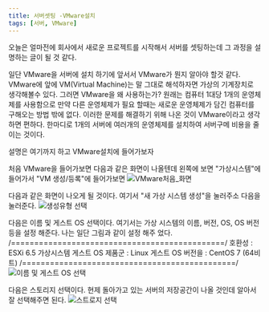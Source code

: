 ```yaml
---
title: 서버셋팅 -VMware설치
tags: [서버, VMware]
---
```


오늘은 얼마전에 회사에서 새로운 프로젝트를 시작해서 서버를 셋팅하는데 그 과정을 설명하는 글이 될 것 같다.

일단 VMware을 서버에 설치 하기에 앞서서 VMware가 뭔지 알아야 할것 같다.
VMware에 앞에 VM(Virtual Machine)는 말 그대로 해석하자면 가상의 기계장치로 생각해볼수 있다.
그러면 VMware을 왜 사용하는가? 원래는 컴퓨터 1대당 1개의 운영체제를 사용함으로 만약 다른 운영체제가 필요 할때는 새로운 운영체제가 담긴 컴퓨터를 구해오는 방법 밖에 없다.
이러한 문제를 해결하기 위해 나온 것이 VMware이라고 생각하면 편하다. 한마디로 1개의 서버에 여러개의 운영체제를 설치하여 서버구메 비용을 줄이는 것이다. 

설명은 여기까지 하고 VMware설치에 들어가보자

처음 VMware을 들어가보면 다음과 같은 화면이 나올텐데
왼쪽에 보면 "가상시스템"에 들어가서 "VM 생성/등록"에 들어가보면 
![VMware처음_화면](https://user-images.githubusercontent.com/49426352/143772776-b1a670aa-ea81-4780-9267-231a67f26329.png)

다음과 같은 화면이 나오게 될 것이다.
여기서 "새 가상 시스템 생성"을 눌러주소 다음을 눌러준다.
![생성유형 선택](https://user-images.githubusercontent.com/49426352/143774436-b695748b-9dfd-4283-ae74-736bc79bc2cb.png)

다음은 이름 및 게스트 OS 선택이다.
여기서는 가상 시스템의 이름, 버전, OS, OS 버전 등을 설정 해준다.
나는 일단 그림과 같이 설정 해주 었다.
/==============================================/
호환성           :	ESXi 6.5 가상시스템
게스트 OS 제품군 : Linux
게스트 OS 버전을 : CentOS 7 (64비트)
/==============================================/
![이름 및 게스트 OS 선택](https://user-images.githubusercontent.com/49426352/143774439-4e1dcc93-32bd-45f4-982f-441b7fa4ddfb.png)

다음은 스토리지 선택이다.
현제 돌아가고 있는 서버의 저장공간이 나올 것인데 알아서 잘 선택해주면 된다.
![스트로지 선택](https://user-images.githubusercontent.com/49426352/143774468-f1fb698c-aec6-47ad-8e9d-025c13076572.png)

